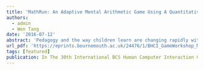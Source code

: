 ```yaml
---
title: 'MathRun: An Adaptive Mental Arithmetic Game Using A Quantitative Performance Model'
authors:
  - admin
  - Wen Tang
date: '2016-07-12'
abstract: 'Pedagogy and the way children learn are changing rapidly with the introduction of widely accessible computer technologies, from mobile apps to interactive educational games. Digital games have the capacity to embed many learning supports using the widely accredited VARK (visual, auditory, reading, and kinaesthetic) learning style. In this paper, we present a mathematics educational game MathRun for children age between 7-11 years old to practice mental arithmetic. We build the game as an interactive learning environment that fuses game mechanics with learning and uses the popular game genre “infinite runner” as the game mode. The game consists of an automatically generated infinite game map and mathematical questions also procedurally generated with varied levels of difficulty and complexity. A novel real-time performance evaluation method is developed for quantitative modeling the performance of the player. The model evaluates the performance in each primitive map block of the game map and level progression is automatically carried out based on the result of the evaluation. Therefore, the proposed game-based learning environment is adaptive to players with dynamic level progressions based on the combination of not only mathematics ability, but also gameplay skills of the player to facilitate learning processes through gameplay and appropriate adaptive progression of maths ability.'
url_pdf: 'https://eprints.bournemouth.ac.uk/24476/1/BHCI_GameWorkshop_MathRun.pdf'
tags: [featured]
publication: In The 30th International BCS Human Computer Interaction Conference (HCI)
---
```


